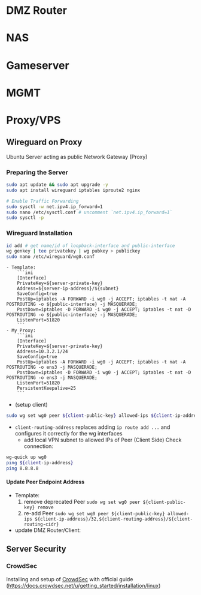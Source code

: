 # DMZ Router

# NAS

# Gameserver

# MGMT

# Proxy/VPS
## Wireguard on Proxy
Ubuntu Server acting as public Network Gateway (Proxy)
### Preparing the Server
```bash
sudo apt update && sudo apt upgrade -y
sudo apt install wireguard iptables iproute2 nginx

# Enable Traffic Forwarding
sudo sysctl -w net.ipv4.ip_forward=1 
sudo nano /etc/sysctl.conf # uncomment `net.ipv4.ip_forward=1`
sudo sysctl -p
```
### Wireguard Installation
```bash
id add # get name/id of loopback-interface and public-interface
wg genkey | tee privatekey | wg pubkey > publickey
sudo nano /etc/wireguard/wg0.conf
```
	- Template:
		```ini
		[Interface]
		PrivateKey=${server-private-key}
		Address=${server-ip-address}/${subnet}
		SaveConfig=true
		PostUp=iptables -A FORWARD -i wg0 -j ACCEPT; iptables -t nat -A POSTROUTING -o ${public-interface} -j MASQUERADE;
		PostDown=iptables -D FORWARD -i wg0 -j ACCEPT; iptables -t nat -D POSTROUTING -o ${public-interface} -j MASQUERADE;
		ListenPort=51820
		```
	- My Proxy:
		```ini
		[Interface]
		PrivateKey=${server-private-key}
		Address=10.3.2.1/24
		SaveConfig=true
		PostUp=iptables -A FORWARD -i wg0 -j ACCEPT; iptables -t nat -A POSTROUTING -o ens3 -j MASQUERADE;
		PostDown=iptables -D FORWARD -i wg0 -j ACCEPT; iptables -t nat -D POSTROUTING -o ens3 -j MASQUERADE;
		ListenPort=51820
		PersistentKeepalive=25
		```
- (setup client)
```bash
sudo wg set wg0 peer ${client-public-key} allowed-ips ${client-ip-address}/32,${client-routing-address}/${client-routing-cidr}
```
- `client-routing-address` replaces adding `ip route add ...` and configures it correctly for the wg interfaces
	- add local VPN subnet to allowed IPs of Peer (Client Side)
Check connection:
```bash
wg-quick up wg0
ping ${client-ip-address}
ping 8.8.8.8
```

#### Update Peer Endpoint Address
- Template:
	1) remove deprecated Peer `sudo wg set wg0 peer ${client-public-key} remove`
	2) re-add Peer  `sudo wg set wg0 peer ${client-public-key} allowed-ips ${client-ip-address}/32,${client-routing-address}/${client-routing-cidr}`
- update DMZ Router/Client:

## Server Security
### CrowdSec
Installing and setup of [CrowdSec](https://www.crowdsec.net/) with official guide (https://docs.crowdsec.net/u/getting_started/installation/linux)
